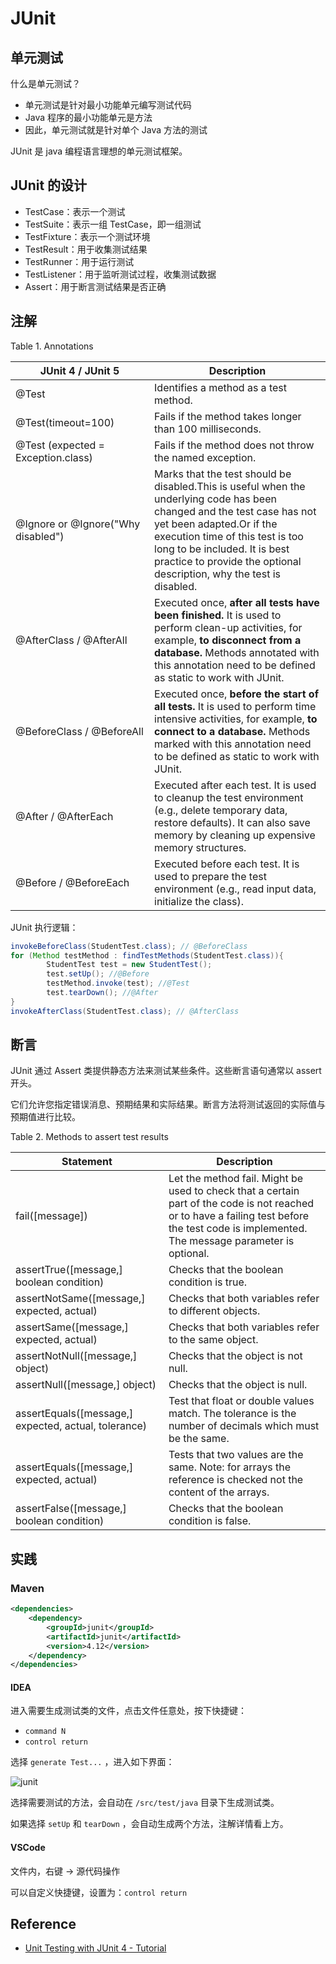 # JUnit

## 单元测试

什么是单元测试？

- 单元测试是针对最小功能单元编写测试代码
- Java 程序的最小功能单元是方法
- 因此，单元测试就是针对单个 Java 方法的测试

JUnit 是 java 编程语言理想的单元测试框架。

## JUnit 的设计

- TestCase：表示一个测试
- TestSuite：表示一组 TestCase，即一组测试
- TestFixture：表示一个测试环境
- TestResult：用于收集测试结果
- TestRunner：用于运行测试
- TestListener：用于监听测试过程，收集测试数据
- Assert：用于断言测试结果是否正确

## 注解

Table 1. Annotations

| JUnit 4 / JUnit 5                    | Description                                                                                                                                                                                                                                                                                     |
| ---------------------------------- | ----------------------------------------------------------------------------------------------------------------------------------------------------------------------------------------------------------------------------------------------------------------------------------------------- |
| @Test                              | Identifies a method as a test method.                                                                                                                                                                                                                                                           |
| @Test(timeout=100)                 | Fails if the method takes longer than 100 milliseconds.                                                                                                                                                                                                                                         |
| @Test (expected = Exception.class) | Fails if the method does not throw the named exception.                                                                                                                                                                                                                                         |
| @Ignore or @Ignore("Why disabled") | Marks that the test should be disabled.This is useful when the underlying code has been changed and the test case has not yet been adapted.Or if the execution time of this test is too long to be included. It is best practice to provide the optional description, why the test is disabled. |
| @AfterClass / @AfterAll              | Executed once, **after all tests have been finished.** It is used to perform clean-up activities, for example, **to disconnect from a database.** Methods annotated with this annotation need to be defined as static to work with JUnit.                                                               |
| @BeforeClass / @BeforeAll            | Executed once, **before the start of all tests.** It is used to perform time intensive activities, for example, **to connect to a database.** Methods marked with this annotation need to be defined as static to work with JUnit.                                                                       |
| @After / @AfterEach                  | Executed after each test. It is used to cleanup the test environment (e.g., delete temporary data, restore defaults). It can also save memory by cleaning up expensive memory structures.                                                                                                       |
| @Before / @BeforeEach                | Executed before each test. It is used to prepare the test environment (e.g., read input data, initialize the class).                                                                                                                                                                            |

JUnit 执行逻辑：

```java
invokeBeforeClass(StudentTest.class); // @BeforeClass
for (Method testMethod : findTestMethods(StudentTest.class)){
		StudentTest test = new StudentTest();
		test.setUp(); //@Before
		testMethod.invoke(test); //@Test
		test.tearDown(); //@After
}
invokeAfterClass(StudentTest.class); // @AfterClass
```

## 断言

JUnit 通过 Assert 类提供静态方法来测试某些条件。这些断言语句通常以 assert 开头。

它们允许您指定错误消息、预期结果和实际结果。断言方法将测试返回的实际值与预期值进行比较。

Table 2. Methods to assert test results

| Statement                                            | Description                                                                                                                                                                                  |
| ---------------------------------------------------- | -------------------------------------------------------------------------------------------------------------------------------------------------------------------------------------------- |
| fail([message])                                      | Let the method fail. Might be used to check that a certain part of the code is not reached or to have a failing test before the test code is implemented. The message parameter is optional. |
| assertTrue([message,] boolean condition)             | Checks that the boolean condition is true.                                                                                                                                                   |
| assertNotSame([message,] expected, actual)           | Checks that both variables refer to different objects.                                                                                                                                       |
| assertSame([message,] expected, actual)              | Checks that both variables refer to the same object.                                                                                                                                         |
| assertNotNull([message,] object)                     | Checks that the object is not null.                                                                                                                                                          |
| assertNull([message,] object)                        | Checks that the object is null.                                                                                                                                                              |
| assertEquals([message,] expected, actual, tolerance) | Test that float or double values match. The tolerance is the number of decimals which must be the same.                                                                                      |
| assertEquals([message,] expected, actual)            | Tests that two values are the same. Note: for arrays the reference is checked not the content of the arrays.                                                                                 |
| assertFalse([message,] boolean condition)            | Checks that the boolean condition is false.                                                                                                                                                  |

## 实践

### Maven

```xml
<dependencies>
    <dependency>
        <groupId>junit</groupId>
        <artifactId>junit</artifactId>
        <version>4.12</version>
    </dependency>
</dependencies>
```

#### IDEA

进入需要生成测试类的文件，点击文件任意处，按下快捷键：

- `command N`
- `control return`

选择 `generate Test...` ，进入如下界面：

![junit](https://happytsing-figure-bed.oss-cn-hangzhou.aliyuncs.com/junit/junit.png)

选择需要测试的方法，会自动在 `/src/test/java` 目录下生成测试类。

如果选择 `setUp` 和 `tearDown` ，会自动生成两个方法，注解详情看上方。

#### VSCode

文件内，右键 → 源代码操作

可以自定义快捷键，设置为：`control return`

## Reference

- [Unit Testing with JUnit 4 - Tutorial](https://www.vogella.com/tutorials/JUnit4/article.html)
